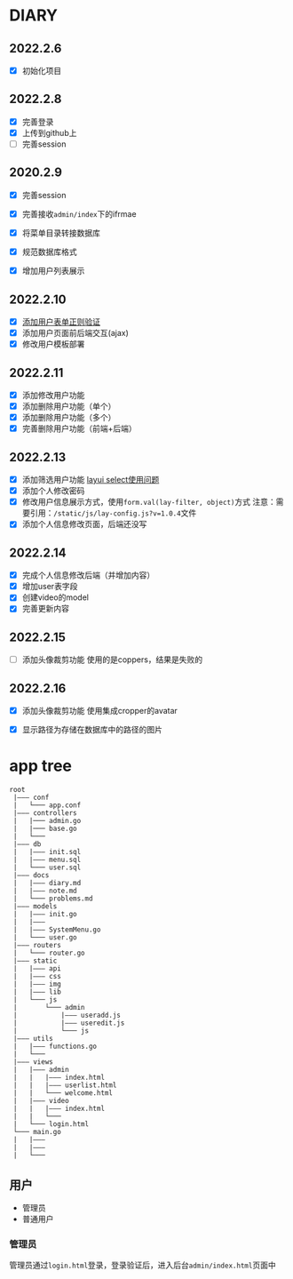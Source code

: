 # DIARY

## 2022.2.6

- [x] 初始化项目

## 2022.2.8

- [x] 完善登录
- [x] 上传到github上
- [ ] 完善session

## 2020.2.9

- [x] 完善session
- [x] 完善接收`admin/index`下的ifrmae
- [x] 将菜单目录转接数据库
- [x] 规范数据库格式

- [x] 增加用户列表展示

## 2022.2.10
- [x] [添加用户表单正则验证](https://www.cnblogs.com/raphael1982/p/8012634.html)
- [x] 添加用户页面前后端交互(ajax)
- [x] 修改用户模板部署

## 2022.2.11
- [x] 添加修改用户功能
- [x] 添加删除用户功能（单个）
- [x] 添加删除用户功能（多个）
- [x] 完善删除用户功能（前端+后端）

## 2022.2.13
- [x] 添加筛选用户功能
[layui select使用问题](https://www.cnblogs.com/kcat/p/10650227.html)
- [x] 添加个人修改密码
- [x] 修改用户信息展示方式，使用`form.val(lay-filter, object)`方式
注意：需要引用：`/static/js/lay-config.js?v=1.0.4`文件
- [x] 添加个人信息修改页面，后端还没写

## 2022.2.14
- [x] 完成个人信息修改后端（并增加内容）
- [x] 增加user表字段
- [x] 创建video的model
- [x] 完善更新内容

## 2022.2.15
- [ ] 添加头像裁剪功能
使用的是coppers，结果是失败的

## 2022.2.16
- [x] 添加头像裁剪功能
使用集成cropper的avatar
- [x] 显示路径为存储在数据库中的路径的图片



# app tree
```
root
 |——— conf
 |   └─── app.conf
 |——— controllers
 |   |─── admin.go
 |   |─── base.go
 |   └─── 
 |——— db
 |   |——— init.sql
 |   |——— menu.sql
 |   └─── user.sql
 |——— docs
 |   |——— diary.md
 |   |——— note.md
 |   └─── problems.md
 |——— models
 |   |——— init.go
 |   |——— 
 |   |——— SystemMenu.go
 |   └─── user.go
 |——— routers
 |   └─── router.go
 |——— static
 |   |——— api
 |   |——— css
 |   |——— img
 |   |——— lib
 |   └─── js
 |       └─── admin
 |           |——— useradd.js
 |           |——— useredit.js
 |           └─── js
 |——— utils
 |   |——— functions.go
 |   └─── 
 |——— views
 |   |——— admin
 |   |   |——— index.html
 |   |   |——— userlist.html
 |   |   └─── welcome.html
 |   |——— video
 |   |   |——— index.html
 |   |   └─── 
 |   └─── login.html
 └─── main.go
 |   |——— 
 |   |——— 
 |   └─── 
```

## 用户

- 管理员
- 普通用户

### 管理员
管理员通过`login.html`登录，登录验证后，进入后台`admin/index.html`页面中